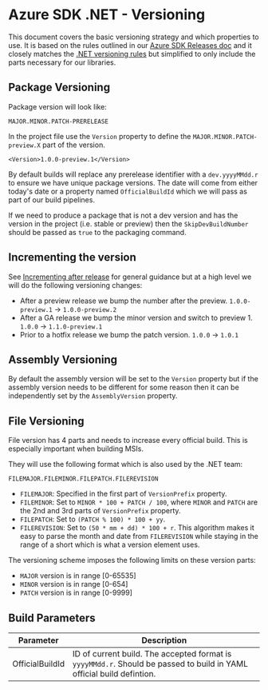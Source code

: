 # Azure SDK .NET - Versioning

This document covers the basic versioning strategy and which properties to use. It is based on the rules outlined in our [Azure SDK Releases doc](https://github.com/Azure/azure-sdk/blob/master/docs/policies/releases.md#net) and it closely matches the [.NET versioning rules](https://github.com/dotnet/arcade/blob/master/Documentation/CorePackages/Versioning.md) but simplified to only include the parts necessary for our libraries.

## Package Versioning

Package version will look like:
```
MAJOR.MINOR.PATCH-PRERELEASE
```

In the project file use the `Version` property to define the `MAJOR.MINOR.PATCH-preview.X` part of the version.

```
<Version>1.0.0-preview.1</Version>
```

By default builds will replace any prerelease identifier with a `dev.yyyyMMdd.r` to ensure we have unique package versions. The date will come from either
today's date or a property named `OfficialBuildId` which we will pass as part of our build pipelines.

If we need to produce a package that is not a dev version and has the version in the project (i.e. stable or preview) then the `SkipDevBuildNumber` should
be passed as `true` to the packaging command.

## Incrementing the version

See [Incrementing after release](https://github.com/Azure/azure-sdk/blob/master/docs/policies/releases.md#incrementing-after-release) for general guidance but at a
high level we will do the following versioning changes:

- After a preview release we bump the number after the preview. `1.0.0-preview.1` -> `1.0.0-preview.2`
- After a GA release we bump the minor version and switch to preview 1. `1.0.0` -> `1.1.0-preview.1`
- Prior to a hotfix release we bump the patch version. `1.0.0` -> `1.0.1`

## Assembly Versioning

By default the assembly version will be set to the `Version` property but if the assembly version needs to be different for some reason then it can be independently set by the `AssemblyVersion` property.

## File Versioning

File version has 4 parts and needs to increase every official build. This is especially important when building MSIs.

They will use the following format which is also used by the .NET team:

```
FILEMAJOR.FILEMINOR.FILEPATCH.FILEREVISION
```
- `FILEMAJOR`: Specified in the first part of `VersionPrefix` property.
- `FILEMINOR`: Set to `MINOR * 100 + PATCH / 100`, where `MINOR` and `PATCH` are the 2nd and 3rd parts of `VersionPrefix` property.
- `FILEPATCH`: Set to `(PATCH % 100) * 100 + yy`.
- `FILEREVISION`: Set to `(50 * mm + dd) * 100 + r`. This algorithm makes it easy to parse the month and date from `FILEREVISION` while staying in the range of a short which is what a version element uses.

The versioning scheme imposes the following limits on these version parts:
- `MAJOR` version is in range [0-65535]
- `MINOR` version is in range [0-654]
- `PATCH` version is in range [0-9999]


## Build Parameters

| Parameter                  | Description                                                  |
| -------------------------- | ------------------------------------------------------------ |
| OfficialBuildId            | ID of current build. The accepted format is `yyyyMMdd.r`. Should be passed to build in YAML official build defintion. |

